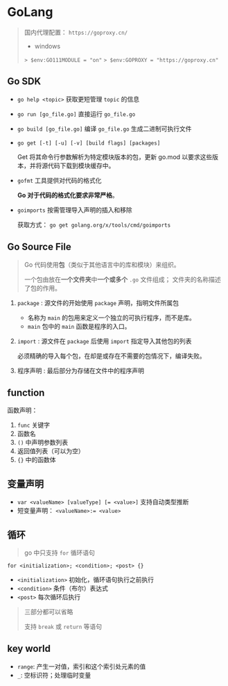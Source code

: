 # GoLang

> 国内代理配置： `https://goproxy.cn/`
> 
> * windows
>     
> `> $env:GO111MODULE = "on"` `> $env:GOPROXY = "https://goproxy.cn"`

## Go SDK

* `go help <topic>` 获取更短管理 `topic` 的信息
* `go run [go_file.go]` 直接运行 `go_file.go` 
* `go build [go_file.go]` 编译 `go_file.go` 生成二进制可执行文件
* `go get [-t] [-u] [-v] [build flags] [packages]`

    Get 将其命令行参数解析为特定模块版本的包，更新 go.mod 以要求这些版本，并将源代码下载到模块缓存中。

* `gofmt` 工具提供对代码的格式化

    **Go 对于代码的格式化要求非常严格**。

* `goimports` 按需管理导入声明的插入和移除

    获取方式： `go get golang.org/x/tools/cmd/goimports`

## Go Source File

> Go 代码使用**包**（类似于其他语言中的库和模块）来组织。
> 
> 一个包由放在**一个文件夹**中**一个或多个** `.go` 文件组成；
> 文件夹的名称描述了包的作用。

1. `package` : 源文件的开始使用 `package` 声明，指明文件所属包

    * 名称为 `main` 的包用来定义一个独立的可执行程序，而不是库。
    * `main` 包中的 `main` 函数是程序的入口。
2. `import` : 源文件在 `package` 后使用 `import` 指定导入其他包的列表

    必须精确的导入每个包，在却是或存在不需要的包情况下，编译失败。

3. 程序声明 : 最后部分为存储在文件中的程序声明

## function

函数声明： 
1. `func` 关键字
2. 函数名
3. `()` 中声明参数列表
4. 返回值列表（可以为空）
5. `{}` 中的函数体

## 变量声明

* `var <valueName> [valueType] [= <value>]` 支持自动类型推断
* 短变量声明： `<valueName>:= <value>`

## 循环

> go 中只支持 `for` 循环语句

`for <initialization>; <condition>; <post> {}`
* `<initialization>` 初始化，循环语句执行之前执行
* `<condition>` 条件（布尔）表达式
* `<post>` 每次循环后执行

> 三部分都可以省略
> 
> 支持 `break` 或 `return` 等语句

## key world

* `range`: 产生一对值，索引和这个索引处元素的值
* `_`: 空标识符；处理临时变量
